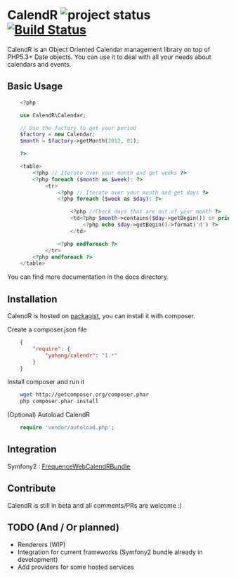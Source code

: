 # CalendR ![project status](http://stillmaintained.com/frequence-web/CalendR.png) [![Build Status](https://secure.travis-ci.org/yohang/CalendR.png?branch=master)](http://travis-ci.org/yohang/CalendR) #

CalendR is an Object Oriented Calendar management library on top of PHP5.3+ Date objects.
You can use it to deal with all your needs about calendars and events.

Basic Usage
-----------

```php
    <?php

    use CalendR\Calendar;

    // Use the factory to get your period
    $factory = new Calendar;
    $month = $factory->getMonth(2012, 01);

    ?>

    <table>
        <?php // Iterate over your month and get weeks ?>
        <?php foreach ($month as $week): ?>
            <tr>
                <?php // Iterate over your month and get days ?>
                <?php foreach ($week as $day): ?>

                    <?php //Check days that are out of your month ?>
                    <td<?php $month->contains($day->getBegin()) or print ' class="out-of-month"' ?>>
                        <?php echo $day->getBegin()->format('d') ?>
                    </td>

                <?php endforeach ?>
            </tr>
        <?php endforeach ?>
    </table>

```

You can find more documentation in the docs directory.

Installation
------------

CalendR is hosted on [packagist](http://packagist.org), you can install it with composer.

Create a composer.json file

```json
    {
        "require": {
            "yohang/calendr": "1.*"
        }
    }
```

Install composer and run it

```sh
    wget http://getcomposer.org/composer.phar
    php composer.phar install
```

(Optional) Autoload CalendR

```php
    require 'vendor/autoload.php';
```

Integration
-----------

Symfony2 : [FrequenceWebCalendRBundle](https://github.com/frequence-web/FrequenceWebCalendRBundle)

Contribute
----------

CalendR is still in beta and all comments/PRs are welcome :)

TODO (And / Or planned)
-----------------------

 * Renderers (WIP)
 * Integration for current frameworks (Symfony2 bundle already in development)
 * Add providers for some hosted services

